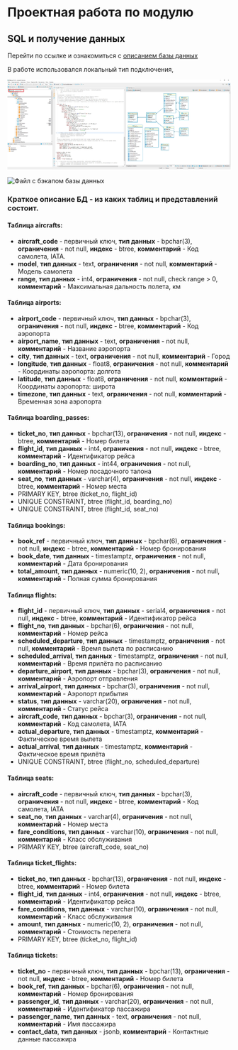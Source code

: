 # Проектная работа по модулю
## SQL и получение данных
                         
Перейти по ссылке и ознакомиться с [описанием базы данных](https://edu.postgrespro.ru/bookings.pdf)

В работе использовался локальный тип подключения, 

![](https://github.com/520911/SQL-final/blob/main/localhost_db_er.png)

![Файл с бэкапом базы данных](https://github.com/520911/SQL-final/blob/main/avia.backup)

### Краткое описание БД - из каких таблиц и представлений состоит.

#### Таблица **aircrafts**:

- **aircraft_code** - первичный ключ, **тип данных** - bpchar(3), **ограничения** - not null, **индекс** - btree, **комментарий** - Код самолета, IATA.
- **model**, **тип данных** - text, **ограничения** - not null, **комментарий** - Модель самолета
- **range**, **тип данных** - int4, **ограничения** - not null, check range > 0, **комментарий** - Максимальная дальность полета, км

#### Таблица **airports**:

- **airport_code** - первичный ключ, **тип данных** - bpchar(3), **ограничения** - not null, **индекс** - btree, **комментарий** - Код аэропорта
- **airport_name**, **тип данных** - text, **ограничения** - not null, **комментарий** - Название аэропорта
- **city**, **тип данных** - text, **ограничения** - not null, **комментарий** - Город
- **longitude**, **тип данных** - float8, **ограничения** - not null, **комментарий** - Координаты аэропорта: долгота
- **latitude**, **тип данных** - float8, **ограничения** - not null, **комментарий** - Координаты аэропорта: широта
- **timezone**, **тип данных** - text, **ограничения** - not null, **комментарий** - Временная зона аэропорта

#### Таблица **boarding_passes**:

- **ticket_no**, **тип данных** - bpchar(13), **ограничения** - not null, **индекс** - btree, **комментарий** - Номер билета
- **flight_id**, **тип данных** - int4, **ограничения** - not null, **индекс** - btree, **комментарий** - Идентификатор рейса
- **boarding_no**, **тип данных** - int44, **ограничения** - not null, **комментарий** - Номер посадочного талона
- **seat_no**, **тип данных** - varchar(4), **ограничения** - not null, **индекс** - btree, **комментарий** - Номер места
- PRIMARY KEY, btree (ticket_no, flight_id)
- UNIQUE CONSTRAINT, btree (flight_id, boarding_no)
- UNIQUE CONSTRAINT, btree (flight_id, seat_no)

#### Таблица **bookings**:

- **book_ref** - первичный ключ, **тип данных** - bpchar(6), **ограничения** - not null, **индекс** - btree, **комментарий** - Номер бронирования
- **book_date**, **тип данных** - timestamptz, **ограничения** - not null, **комментарий** - Дата бронирования
- **total_amount**, **тип данных** - numeric(10, 2), **ограничения** - not null, **комментарий** - Полная сумма бронирования

#### Таблица **flights**:

- **flight_id** - первичный ключ, **тип данных** - serial4, **ограничения** - not null, **индекс** - btree, **комментарий** - Идентификатор рейса
- **flight_no**, **тип данных** - bpchar(6), **ограничения** - not null, **комментарий** - Номер рейса
- **scheduled_departure**, **тип данных** - timestamptz, **ограничения** - not null, **комментарий** - Время вылета по расписанию
- **scheduled_arrival**, **тип данных** - timestamptz, **ограничения** - not null, **комментарий** - Время прилёта по расписанию
- **departure_airport**, **тип данных** - bpchar(3), **ограничения** - not null, **комментарий** - Аэропорт отправления
- **arrival_airport**, **тип данных** - bpchar(3), **ограничения** - not null, **комментарий** - Аэропорт прибытия
- **status**, **тип данных** - varchar(20), **ограничения** - not null, **комментарий** - Статус рейса
- **aircraft_code**, **тип данных** - bpchar(3), **ограничения** - not null, **комментарий** - Код самолета, IATA
- **actual_departure**, **тип данных** - timestamptz, **комментарий** - Фактическое время вылета
- **actual_arrival**, **тип данных** - timestamptz, **комментарий** - Фактическое время прилёта
- UNIQUE CONSTRAINT, btree (flight_no, scheduled_departure)

#### Таблица **seats**:

- **aircraft_code**  - первичный ключ, **тип данных** - bpchar(3), **ограничения** - not null, **индекс** - btree, **комментарий** - Код самолета, IATA
- **seat_no**, **тип данных** - varchar(4), **ограничения** - not null, **комментарий** - Номер места
- **fare_conditions**, **тип данных** - varchar(10), **ограничения** - not null, **комментарий** - Класс обслуживания
- PRIMARY KEY, btree (aircraft_code, seat_no)

#### Таблица **ticket_flights**:

- **ticket_no**, **тип данных** - bpchar(13), **ограничения** - not null, **индекс** - btree, **комментарий** - Номер билета
- **flight_id**, **тип данных** - int4, **ограничения** - not null, **индекс** - btree, **комментарий** - Идентификатор рейса
- **fare_conditions**, **тип данных** - varchar(10), **ограничения** - not null, **комментарий** - Класс обслуживания
- **amount**, **тип данных** - numeric(10, 2), **ограничения** - not null, **комментарий** - Стоимость перелета
- PRIMARY KEY, btree (ticket_no, flight_id)

#### Таблица **tickets**:

- **ticket_no** - первичный ключ, **тип данных** - bpchar(13), **ограничения** - not null, **индекс** - btree, **комментарий** - Номер билета
- **book_ref**, **тип данных** - bpchar(6), **ограничения** - not null, **комментарий** - Номер бронирования
- **passenger_id**, **тип данных** - varchar(20), **ограничения** - not null, **комментарий** - Идентификатор пассажира
- **passenger_name**, **тип данных** - text, **ограничения** - not null, **комментарий** - Имя пассажира
- **contact_data**, **тип данных** - jsonb, **комментарий** - Контактные данные пассажира








